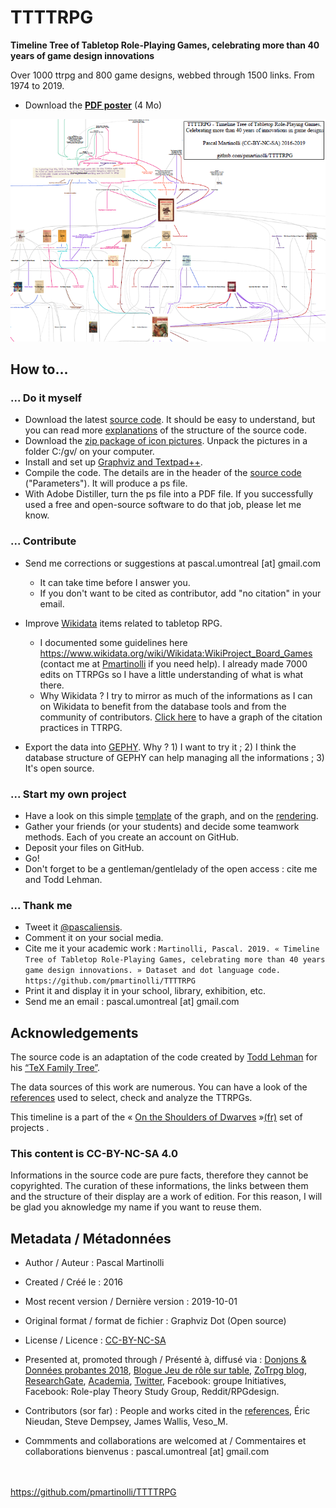 # TTTTRPG
**Timeline Tree of Tabletop Role-Playing Games, celebrating more than 40 years of game design innovations**

Over 1000 ttrpg and 800 game designs, webbed through 1500 links. From 1974 to 2019.

* Download the **[PDF poster](https://github.com/pmartinolli/TTTTRPG/blob/master/files/ttttrpg.pdf)** (4 Mo)

[![TTTTRPG snapshot](https://github.com/pmartinolli/TTTTRPG/blob/master/files/ttttrpg-snapshot.png)](https://github.com/pmartinolli/TTTTRPG/blob/master/files/ttttrpg.pdf)

## How to... 

### ... Do it myself 

* Download the latest [source code](https://github.com/pmartinolli/TTTTRPG/blob/master/files/ttttrpg.gv). It should be easy to understand, but you can read more [explanations](https://jdr.hypotheses.org/919) of the structure of the source code. 
* Download the [zip package of icon pictures](https://drive.google.com/open?id=1N30n0QYaGSWLJTzJwPzn3wuklmib3zI8). Unpack the pictures in a folder C:/gv/ on your computer.
* Install and set up [Graphviz and Textpad++](http://zotrpg.blogspot.com/2016/05/creating-graph-for-od.html).
* Compile the code. The details are in the header of the [source code](https://github.com/pmartinolli/TTTTRPG/blob/master/files/ttttrpg.gv) ("Parameters"). It will produce a ps file.
* With Adobe Distiller, turn the ps file into a PDF file. If you successfully used a free and open-source software to do that job, please let me know. 

### ... Contribute

* Send me corrections or suggestions at pascal.umontreal [at] gmail.com 
  * It can take time before I answer you.
  * If you don't want to be cited as contributor, add "no citation" in your email.
  
* Improve [Wikidata](https://www.wikidata.org) items related to tabletop RPG. 
  * I documented some guidelines here https://www.wikidata.org/wiki/Wikidata:WikiProject_Board_Games (contact me at [Pmartinolli](https://www.wikidata.org/wiki/User:Pmartinolli) if you need help). I already made 7000 edits on TTRPGs so I have a little understanding of what is what there.
  * Why Wikidata ? I try to mirror as much of the informations as I can on Wikidata to benefit from the database tools and from the community of contributors. [Click here](https://query.wikidata.org/#%23defaultView%3AGraph%0ASELECT%20%3Fitem%20%3FitemLabel%20%3Fcited_works%20%3Fcited_worksLabel%20%0AWHERE%0A%7B%0A%20%20%20%20%3Fitem%20%20wdt%3AP31%20wd%3AQ1643932%20.%20%20%20%23%20instance%20%3D%20ttrpg%0A%20%20%20%20%3Fitem%20%20wdt%3AP2860%20%20%20%20%3Fcited_works%20%20.%20%20%20%23%20which%20cites%20works%0A%20%20%20%20%3Fcited_works%20wdt%3AP31%20wd%3AQ1643932%20%20%20%20%20%20.%20%20%20%23%20that%20are%20TTRPG%20%20%0A%20%20%20%20SERVICE%20wikibase%3Alabel%20%7B%20bd%3AserviceParam%20wikibase%3Alanguage%20%22en%22%20%7D%0A%7D%0A) to have a graph of the citation practices in TTRPG. 
  
* Export the data into [GEPHY](https://gephi.org/). Why ? 1) I want to try it ; 2) I think the database structure of GEPHY can help managing all the informations ; 3) It's open source.

### ... Start my own project

* Have a look on this simple [template](https://github.com/pmartinolli/TTTTRPG/blob/master/files/template.gv) of the graph, and on the [rendering](https://github.com/pmartinolli/TTTTRPG/blob/master/files/template.png).
* Gather your friends (or your students) and decide some teamwork methods. Each of you create an account on GitHub. 
* Deposit your files on GitHub.
* Go!
* Don't forget to be a gentleman/gentlelady of the open access : cite me and Todd Lehman.

### ... Thank me

- Tweet it [@pascaliensis](https://twitter.com/Pascaliensis).
- Comment it on your social media.
- Cite me it your academic work : `Martinolli, Pascal. 2019. « Timeline Tree of Tabletop Role-Playing Games, celebrating more than 40 years game design innovations. » Dataset and dot language code. https://github.com/pmartinolli/TTTTRPG`
- Print it and display it in your school, library, exhibition, etc.
- Send me an email : pascal.umontreal [at] gmail.com

## Acknowledgements 

The source code is an adaptation of the code created by [Todd Lehman](https://tex.stackexchange.com/users/8499/todd-lehman) for his [“TeX Family Tree”](https://tex.stackexchange.com/questions/42594/tex-family-tree-with-timeline). 

The data sources of this work are numerous. You can have a look of the [references](https://github.com/pmartinolli/TTTTRPG/blob/master/files/ttttrpg-sources.md) used to select, check and analyze the TTRPGs.

This timeline is a part of the « [On the Shoulders of Dwarves](http://zotrpg.blogspot.com/search/label/on%20the%20shoulders%20of%20dwarves) »[(fr)](https://jdr.hypotheses.org/category/sur-les-epaules-des-nains) set of projects .

### This content is CC-BY-NC-SA 4.0 

Informations in the source code are pure facts, therefore they cannot be copyrighted. The curation of these informations, the links between them and the structure of their display are a work of edition. For this reason, I will be glad you aknowledge my name if you want to reuse them.


## Metadata / Métadonnées

* Author / Auteur : Pascal Martinolli

* Created / Créé le : 2016

* Most recent version / Dernière version : 2019-10-01

* Original format / format de fichier : Graphviz Dot (Open source)

* License / Licence : [CC-BY-NC-SA](https://creativecommons.org/licenses/by-nc-sa/4.0/)

* Presented at, promoted through / Présenté à, diffusé via : [Donjons & Données probantes 2018](http://hdl.handle.net/1866/21088), [Blogue Jeu de rôle sur table](https://jdr.hypotheses.org/category/graphe), [ZoTrpg blog](https://zotrpg.blogspot.com/search/label/timeline), [ResearchGate](https://www.researchgate.net/publication/333489073_Timeline_genealogic_and_phylomemetic_tree_of_role-playing_game_designs_Celebrating_40_years_of_game_innovations_from_1974_to_2019_partially_released), [Academia](https://www.academia.edu/39317882/Timeline_genealogic_and_phylomemetic_tree_of_role-playing_game_designs_Celebrating_40_years_of_game_innovations_from_1974_to_today_partially_released_), [Twitter](https://twitter.com/Pascaliensis/status/1177314806442921985), Facebook: groupe Initiatives, Facebook: Role-play Theory Study Group, Reddit/RPGdesign.

* Contributors (sor far) : People and works cited in the [references](https://github.com/pmartinolli/TTTTRPG/blob/master/files/ttttrpg-sources.md), Éric Nieudan, Steve Dempsey, James Wallis, Veso_M.

* Commments and collaborations are welcomed at / Commentaires et collaborations bienvenus : pascal.umontreal [at] gmail.com



\
\
https://github.com/pmartinolli/TTTTRPG
